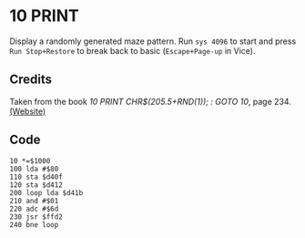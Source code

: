 # 10 PRINT

Display a randomly generated maze pattern. Run `sys 4096` to start and press `Run Stop+Restore` to break back to basic (`Escape+Page-up` in Vice).


## Credits

Taken from the book *10 PRINT CHR$(205.5+RND(1)); : GOTO 10*, page 234. [(Website)](https://10print.org/)


## Code

    10 *=$1000
    100 lda #$80
    110 sta $d40f
    120 sta $d412
    200 loop lda $d41b
    210 and #$01
    220 adc #$6d
    230 jsr $ffd2
    240 bne loop
